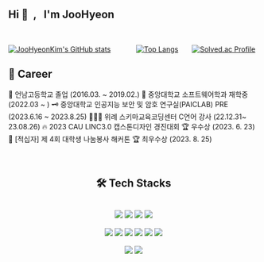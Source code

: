<h2> Hi 👋 &nbsp;,  &nbsp; I'm JooHyeon</h2>

<p align="left">
</p>
<br/>

[![JooHyeonKim's GitHub stats](https://github-readme-stats.vercel.app/api?username=JooHyeonKim&show_icons=true&hide_border=true&theme=shadow_blue)](https://github.com/JooHyeonKim/github-readme-stats) &nbsp;&nbsp;&nbsp;&nbsp;&nbsp;&nbsp;&nbsp;&nbsp;&nbsp;&nbsp;&nbsp; [![Top Langs](https://github-readme-stats.vercel.app/api/top-langs/?username=JooHyeonKim&layout=compact)](https://github.com/JooHyeonKim/github-readme-stats)&nbsp;&nbsp;&nbsp;&nbsp;&nbsp;&nbsp;&nbsp;[![Solved.ac Profile](http://mazassumnida.wtf/api/v2/generate_badge?boj=subin_282)](https://solved.ac/subin_282/)




##  📃 Career
 🏫 언남고등학교 졸업 (2016.03. ~ 2019.02.)
 🏫 중앙대학교 소프트웨어학과 재학중 (2022.03 ~ )
 🗝️ 중앙대학교 인공지능 보안 및 암호 연구실(PAICLAB) PRE (2023.6.16 ~ 2023.8.25)
 👩🏻‍🏫 위례 스키마교육코딩센터 C언어 강사 (22.12.31~ 23.08.26)
 🔥 2023 CAU LINC3.0 캡스톤디자인 경진대회 🏆 우수상 (2023. 6. 23)
 🏥 [적십자] 제 4회 대학생 나눔봉사 해커톤 🏆 최우수상 (2023. 8. 25)


<br>
<div align=center><h2> 🛠️ Tech Stacks </h2></div>
<br>
<div align=center> 
<img src="https://img.shields.io/badge/JAVA-007396?style=for-the-badge&logo=java&logoColor=white"> <img src="https://img.shields.io/badge/c++-00599C?style=for-the-badge&logo=c%2B%2B&logoColor=white"> <img src="https://img.shields.io/badge/Python-3776AB?style=for-the-badge&logo=Python&logoColor=white">  <img src="https://img.shields.io/badge/C-A8B9CC?style=for-the-badge&logo=c&logoColor=white">  
<br><br>
<img src="https://img.shields.io/badge/Swift-F05138?style=for-the-badge&logo=swift&logoColor=white"> <img src="https://img.shields.io/badge/flutter-49BDA5?style=for-the-badge&logo=flutter&logoColor=white"> <img src="https://img.shields.io/badge/html5-E34F26?style=for-the-badge&logo=html5&logoColor=white"> <img src="https://img.shields.io/badge/css-1572B6?style=for-the-badge&logo=css3&logoColor=white"> <img src="https://img.shields.io/badge/javascript-F7DF1E?style=for-the-badge&logo=javascript&logoColor=black">
<img src="https://img.shields.io/badge/firebase-FFCA28?style=for-the-badge&logo=firebase&logoColor=white">
<br><br>
<img src="https://img.shields.io/badge/github-181717?style=for-the-badge&logo=github&logoColor=white"> <img src="https://img.shields.io/badge/git-F05032?style=for-the-badge&logo=git&logoColor=white">

</div>
